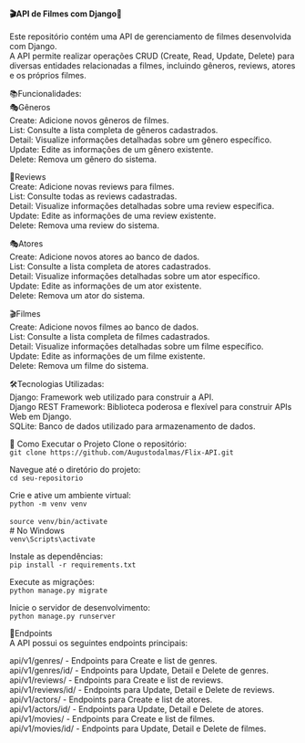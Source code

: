 **🎬API de Filmes com Django🎥**<br><br>
Este repositório contém uma API de gerenciamento de filmes desenvolvida com Django.<br>
A API permite realizar operações CRUD (Create, Read, Update, Delete) para diversas entidades relacionadas a filmes, incluindo gêneros, reviews, atores e os próprios filmes.<br>

📚Funcionalidades:<br>
🎭Gêneros<br>
Create: Adicione novos gêneros de filmes.<br>
List: Consulte a lista completa de gêneros cadastrados.<br>
Detail: Visualize informações detalhadas sobre um gênero específico.<br>
Update: Edite as informações de um gênero existente.<br>
Delete: Remova um gênero do sistema.<br>

📝Reviews<br>
Create: Adicione novas reviews para filmes.<br>
List: Consulte todas as reviews cadastradas.<br>
Detail: Visualize informações detalhadas sobre uma review específica.<br>
Update: Edite as informações de uma review existente.<br>
Delete: Remova uma review do sistema.<br>

🎭Atores<br>
Create: Adicione novos atores ao banco de dados.<br>
List: Consulte a lista completa de atores cadastrados.<br>
Detail: Visualize informações detalhadas sobre um ator específico.<br>
Update: Edite as informações de um ator existente.<br>
Delete: Remova um ator do sistema.<br>

🎬Filmes<br>
Create: Adicione novos filmes ao banco de dados.<br>
List: Consulte a lista completa de filmes cadastrados.<br>
Detail: Visualize informações detalhadas sobre um filme específico.<br>
Update: Edite as informações de um filme existente.<br>
Delete: Remova um filme do sistema.<br>

🛠Tecnologias Utilizadas:<br>
Django: Framework web utilizado para construir a API.<br>
Django REST Framework: Biblioteca poderosa e flexível para construir APIs Web em Django.<br>
SQLite: Banco de dados utilizado para armazenamento de dados.<br>

🚀 Como Executar o Projeto
Clone o repositório:<br>
```git clone https://github.com/Augustodalmas/Flix-API.git```

Navegue até o diretório do projeto:<br>
```cd seu-repositorio```

Crie e ative um ambiente virtual:<br>
```python -m venv venv```<br><br>
```source venv/bin/activate```<br> # No Windows<br> `venv\Scripts\activate`

Instale as dependências:<br>
```pip install -r requirements.txt```

Execute as migrações:<br>
```python manage.py migrate```

Inicie o servidor de desenvolvimento:<br>
```python manage.py runserver```

🔗Endpoints<br>
A API possui os seguintes endpoints principais:<br>

api/v1/genres/ - Endpoints para Create e list de genres.<br>
api/v1/genres/id/ - Endpoints para Update, Detail e Delete de genres.<br>
api/v1/reviews/ - Endpoints para Create e list de reviews.<br>
api/v1/reviews/id/ - Endpoints para Update, Detail e Delete de reviews.<br>
api/v1/actors/ - Endpoints para Create e list de atores.<br>
api/v1/actors/id/ - Endpoints para Update, Detail e Delete de atores.<br>
api/v1/movies/ - Endpoints para Create e list de filmes.<br>
api/v1/movies/id/ - Endpoints para Update, Detail e Delete de filmes.<br>
